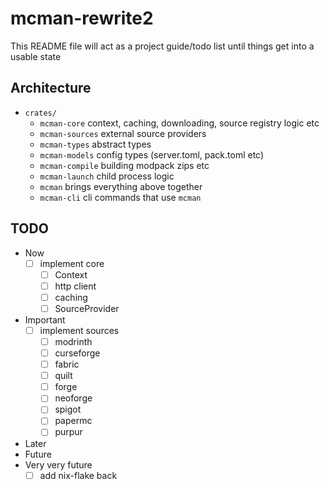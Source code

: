 # mcman-rewrite2

This README file will act as a project guide/todo list until things get into a usable state

## Architecture

- `crates/`
  - `mcman-core` context, caching, downloading, source registry logic etc
  - `mcman-sources` external source providers
  - `mcman-types` abstract types
  - `mcman-models` config types (server.toml, pack.toml etc)
  - `mcman-compile` building modpack zips etc
  - `mcman-launch` child process logic
  - `mcman` brings everything above together
  - `mcman-cli` cli commands that use `mcman`

## TODO

- Now
  - [ ] implement core
    - [ ] Context
    - [ ] http client
    - [ ] caching
    - [ ] SourceProvider
- Important
  - [ ] implement sources
    - [ ] modrinth
    - [ ] curseforge
    - [ ] fabric
    - [ ] quilt
    - [ ] forge
    - [ ] neoforge
    - [ ] spigot
    - [ ] papermc
    - [ ] purpur
- Later
- Future
- Very very future
  - [ ] add nix-flake back
